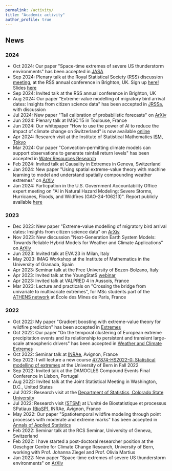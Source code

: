 ```yaml
---
permalink: /activity/
title: "Academic activity"
author_profile: true
---
```


News
------
### 2024
- Oct 2024: Our paper "Space-time extremes of severe US thunderstorm environments" has been accepted in [JASA](https://www.tandfonline.com/journals/uasa20/about-this-journal)
- Sep 2024: Plenary talk at the Royal Statistical Society (RSS) discussion [meeting](https://rss.org.uk/training-events/events/discussion-papers/), at the RSS annual conference in Brighton, UK. Sign up [here!](https://rss.org.uk/training-events/events/events-2024/rss-events/rss-discussion-meeting-(in-person)/#eventoverview) Slides [here](http://kohrrelation.github.io/files/Koh_Opitz_RSS.pdf)
- Sep 2024: Invited talk at the RSS annual conference in Brighton, UK
- Aug 2024: Our paper "Extreme-value modelling of migratory bird arrival dates: Insights from citizen science data" has been accepted in [JRSSa](https://academic.oup.com/jrsssa?login=false), with discussion
- Jul 2024: New paper "Tail calibration of probabilistic forecasts" on [ArXiv](https://arxiv.org/abs/2407.03167) 
- Jun 2024: Plenary talk at IMSC'15 in Toulouse, France
- Jun 2024: Our whitepaper "How to use the power of AI to reduce the impact of climate change on Switzerland" is now available [online](https://www.satw.ch/en/publications/how-to-use-the-power-of-ai-to-reduce-the-impact-of-climate-change-on-switzerland)
- Apr 2024: Research visit at the Institute of Statistical Mathematics [ISM, Tokyo](https://www.ism.ac.jp)
- Mar 2024: Our paper "Convection-permitting climate models can support observations to generate rainfall return levels" has been accepted in [Water Resources Research](https://agupubs.onlinelibrary.wiley.com/journal/19447973)
- Feb 2024: Invited talk at Causality in Extremes in Geneva, Switzerland
- Jan 2024: New paper "Using spatial extreme-value theory with machine learning to model and understand spatially compounding weather extremes" on [ArXiv](https://arxiv.org/abs/2401.12195)
- Jan 2024: Particpation in the U.S. Government Accountability Office expert meeting on "AI in Natural Hazard Modeling: Severe Storms, Hurricanes, Floods, and Wildfires (GAO-24-106213)". Report publicly available [here](https://www.gao.gov/products/gao-24-106213)

### 2023
- Dec 2023: New paper "Extreme-value modelling of migratory bird arrival dates: Insights from citizen science data" on [ArXiv](https://arxiv.org/abs/2312.01870)
- Nov 2023: New discussion "Next-Generation Earth System Models: Towards Reliable Hybrid Models for Weather and Climate Applications" on [ArXiv](https://arxiv.org/abs/2311.13691)
- Jun 2023: Invited talk at EVA'23 in Milan, Italy
- May 2023: IMAG Workshop at the Institute of Mathematics in the University of Granada, Spain
- Apr 2023: Seminar talk at the Free University of Bozen-Bolzano, Italy
- Apr 2023: Invited talk at the YoungStatS [webinar](https://youngstats.github.io/post/2023/04/04/recent-advances-in-extreme-value-theory/)
- Apr 2023: Invited talk at VALPRED 4 in Aussois, France
- Mar 2023: Lecture and practicals on "Crossing the bridge from univariate to multivariate extremes", for MSc students part of the [ATHENS network](http://athensnetwork.eu/athens-programme.html) at École des Mines de Paris, France 

### 2022
- Oct 2022: My paper "Gradient boosting with extreme-value theory for wildfire prediction" has been accepted in [Extremes](https://www.springer.com/journal/10687)
- Oct 2022: Our paper "On the temporal clustering of European extreme precipitation events and its relationship to persistent and transient large-scale atmospheric drivers" has been accepted in [Weather and Climate Extremes](https://www.sciencedirect.com/journal/weather-and-climate-extremes)
- Oct 2022: Seminar talk at [INRAe](https://biosp.mathnum.inrae.fr/cafe-sciences), Avignon, France
- Sep 2022: I will lecture a new course [477874-HS2022-0: Statistical modelling of extremes](https://ilias.unibe.ch/goto_ilias3_unibe_crs_2404790.html) at the University of Bern in Fall 2022 
- Sep 2022: Invited talk at the DAMOCLES Compound Events Final Conference in Lisbon, Portugal
- Aug 2022: Invited talk at the Joint Statistical Meeting in Washington, D.C., United States
- Jul 2022: Research visit at the [Department of Statistics, Colorado State University](https://statistics.colostate.edu/)
- Jul 2022: Research visit [(STSM)](http://damocles.compoundevents.org/stsm.php) at L'unité de Biostatistique et processus SPatiaux [(BioSP)](https://biosp.mathnum.inrae.fr/), INRAe, Avignon, France
- May 2022: Our paper "Spatiotemporal wildfire modeling through point processes with moderate and extreme marks" has been accepted in [Annals of Applied Statistics](https://imstat.org/journals-and-publications/annals-of-applied-statistics/)
- Feb 2022: Seminar talk at the RCS Seminar, University of Geneva, Switzerland 
- Feb 2022: I have started a post-doctoral researcher position at the Oeschger Centre for Climate Change Research, University of Bern, working with Prof. Johanna Ziegel and Prof. Olivia Martius
- Jan 2022: New paper "Space-time extremes of severe US thunderstorm environments" on [ArXiv](https://arxiv.org/abs/2201.05102) 






